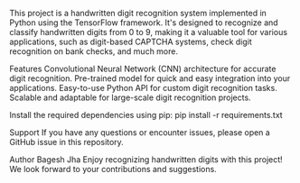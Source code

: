 This project is a handwritten digit recognition system implemented in Python using the TensorFlow framework. It's designed to recognize and classify handwritten digits from 0 to 9, making it a valuable tool for various applications, such as digit-based CAPTCHA systems, check digit recognition on bank checks, and much more.

Features
Convolutional Neural Network (CNN) architecture for accurate digit recognition.
Pre-trained model for quick and easy integration into your applications.
Easy-to-use Python API for custom digit recognition tasks.
Scalable and adaptable for large-scale digit recognition projects.

Install the required dependencies using pip:
pip install -r requirements.txt


Support
If you have any questions or encounter issues, please open a GitHub issue in this repository.

Author
Bagesh Jha
Enjoy recognizing handwritten digits with this project! We look forward to your contributions and suggestions.
